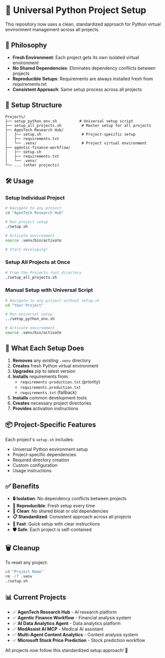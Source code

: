 # 🚀 Universal Python Project Setup

This repository now uses a clean, standardized approach for Python virtual environment management across all projects.

## 🎯 Philosophy

- **Fresh Environment**: Each project gets its own isolated virtual environment
- **No Shared Dependencies**: Eliminates dependency conflicts between projects
- **Reproducible Setups**: Requirements are always installed fresh from requirements.txt
- **Consistent Approach**: Same setup process across all projects

## 📁 Setup Structure

```
Projects/
├── setup_python_env.sh          # Universal setup script
├── setup_all_projects.sh         # Master setup for all projects
├── AgenTech Research Hub/
│   ├── setup.sh                  # Project-specific setup
│   ├── requirements.txt
│   └── .venv/                    # Project virtual environment
├── agentic-finance-workflow/
│   ├── setup.sh
│   ├── requirements.txt
│   └── .venv/
└── ... (other projects)
```

## 🛠️ Usage

### Setup Individual Project

```bash
# Navigate to any project
cd "AgenTech Research Hub"

# Run project setup
./setup.sh

# Activate environment
source .venv/bin/activate

# Start developing!
```

### Setup All Projects at Once

```bash
# From the Projects root directory
./setup_all_projects.sh
```

### Manual Setup with Universal Script

```bash
# Navigate to any project without setup.sh
cd "Your Project"

# Run universal setup
../setup_python_env.sh

# Activate environment
source .venv/bin/activate
```

## 🔧 What Each Setup Does

1. **Removes** any existing `.venv` directory
2. **Creates** fresh Python virtual environment
3. **Upgrades** pip to latest version
4. **Installs** requirements from:
   - `requirements-production.txt` (priority)
   - `requirements.production.txt` 
   - `requirements.txt` (fallback)
5. **Installs** common development tools
6. **Creates** necessary project directories
7. **Provides** activation instructions

## 📦 Project-Specific Features

Each project's `setup.sh` includes:
- Universal Python environment setup
- Project-specific dependencies
- Required directory creation
- Custom configuration
- Usage instructions

## ✅ Benefits

- **🔒 Isolation**: No dependency conflicts between projects
- **🔄 Reproducible**: Fresh setup every time
- **🧹 Clean**: No shared bloat or old dependencies
- **📋 Standardized**: Consistent approach across all projects
- **🚀 Fast**: Quick setup with clear instructions
- **🛡️ Safe**: Each project is self-contained

## 🗑️ Cleanup

To reset any project:

```bash
cd "Project Name"
rm -rf .venv
./setup.sh
```

## 📊 Current Projects

- ✅ **AgenTech Research Hub** - AI research platform
- ✅ **Agentic Finance Workflow** - Financial analysis system  
- ✅ **AI Data Analytics Agent** - Data analytics platform
- ✅ **MedAssist AI MCP** - Medical AI assistant
- ✅ **Multi-Agent Content Analytics** - Content analysis system
- ✅ **Microsoft Stock Price Prediction** - Stock prediction workflow

All projects now follow this standardized setup approach! 🎉
